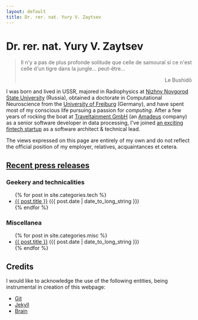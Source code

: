 ```yaml
---
layout: default
title: Dr. rer. nat. Yury V. Zaytsev
---
```


Dr. rer. nat. Yury V. Zaytsev
=============================

<blockquote>
<p>Il n'y a pas de plus profonde solitude que celle de samouraï si ce n'est celle d'un tigre dans la jungle... peut-être...</p>

<p align="right">Le Bushidō</p>
</blockquote>

I was born and lived in USSR, majored in Radiophysics at [Nizhny Novgorod State University][nnsu] (Russia), obtained a doctorate in Computational Neuroscience from the [University of Freiburg][alu] (Germany), and have spent most of my conscious life pursuing a passion for _computing_. After a few years of rocking the boat at [Traveltainment GmbH][tt] (an [Amadeus][ama] company) as a senior software developer in data processing, I've joined [an exciting fintech startup][mm] as a software architect & technical lead.

[nnsu]: https://eng.unn.ru
[alu]: https://www.uni-freiburg.de
[tt]: https://www.traveltainment.de
[ama]: https://amadeus.com
[mm]: https://www.moneymeets.com

The views expressed on this page are entirely of my own and do not reflect the official position of my employer, relatives, acquaintances et cetera.

<h2 class="feed-link"><a href="/atom.xml" title="Atom Feed" class="feed-href">Recent press releases</a></h2>

### Geekery and technicalities

<ul class="posts-list">
    {% for post in site.categories.tech %}
        <li><a href="{{ post.url }}">{{ post.title }}</a> <span>({{ post.date | date_to_long_string }})</span></li>
    {% endfor %}
</ul>

### Miscellanea

<ul class="posts-list">
    {% for post in site.categories.misc %}
        <li><a href="{{ post.url }}">{{ post.title }}</a> <span>({{ post.date | date_to_long_string }})</span></li>
    {% endfor %}
</ul>

Credits
-------

I would like to acknowledge the use of the following entities, being instrumental in creation of this webpage:

- [Git][1]
- [Jekyll][2]
- [Brain][3]

[1]: https://git-scm.com "Git rules!"
[2]: https://jekyllrb.com "Jekyll is cool, even though Ruby is not my cup of tea"
[3]: https://en.wikipedia.org/wiki/Human_brain "An organ that I should probably exercise more often"
